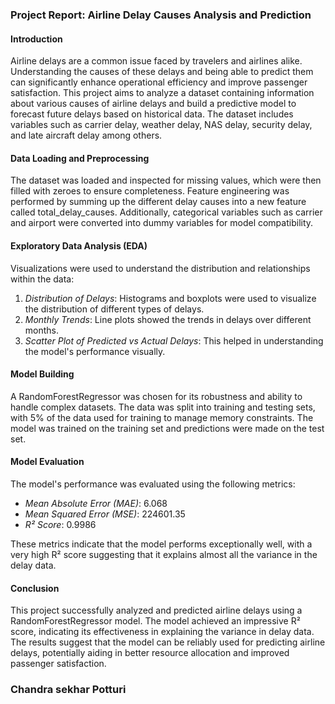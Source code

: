 ### Project Report: Airline Delay Causes Analysis and Prediction

#### Introduction
Airline delays are a common issue faced by travelers and airlines alike. Understanding the causes of these delays and being able to predict them can significantly enhance operational efficiency and improve passenger satisfaction. This project aims to analyze a dataset containing information about various causes of airline delays and build a predictive model to forecast future delays based on historical data. The dataset includes variables such as carrier delay, weather delay, NAS delay, security delay, and late aircraft delay among others.

#### Data Loading and Preprocessing
The dataset was loaded and inspected for missing values, which were then filled with zeroes to ensure completeness. Feature engineering was performed by summing up the different delay causes into a new feature called total_delay_causes. Additionally, categorical variables such as carrier and airport were converted into dummy variables for model compatibility.

#### Exploratory Data Analysis (EDA)
Visualizations were used to understand the distribution and relationships within the data:
1. *Distribution of Delays*: Histograms and boxplots were used to visualize the distribution of different types of delays.
2. *Monthly Trends*: Line plots showed the trends in delays over different months.
3. *Scatter Plot of Predicted vs Actual Delays*: This helped in understanding the model's performance visually.

#### Model Building
A RandomForestRegressor was chosen for its robustness and ability to handle complex datasets. The data was split into training and testing sets, with 5% of the data used for training to manage memory constraints. The model was trained on the training set and predictions were made on the test set.

#### Model Evaluation
The model's performance was evaluated using the following metrics:
- *Mean Absolute Error (MAE)*: 6.068
- *Mean Squared Error (MSE)*: 224601.35
- *R² Score*: 0.9986

These metrics indicate that the model performs exceptionally well, with a very high R² score suggesting that it explains almost all the variance in the delay data.

#### Conclusion
This project successfully analyzed and predicted airline delays using a RandomForestRegressor model. The model achieved an impressive R² score, indicating its effectiveness in explaining the variance in delay data. The results suggest that the model can be reliably used for predicting airline delays, potentially aiding in better resource allocation and improved passenger satisfaction.




### Chandra sekhar Potturi 
